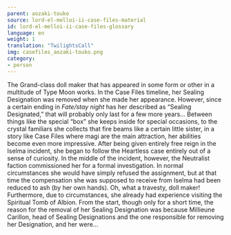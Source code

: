 ```yaml
---
parent: aozaki-touko
source: lord-el-melloi-ii-case-files-material
id: lord-el-melloi-ii-case-files-glossary
language: en
weight: 1
translation: "TwilightsCall"
img: casefiles_aozaki-touko.png
category:
- person
---
```


The Grand-class doll maker that has appeared in some form or other in a multitude of Type Moon works.
In the Case Files timeline, her Sealing Designation was removed when she made her appearance. However, since a certain ending in *Fate/stay night* has her described as “Sealing Designated,” that will probably only last for a few more years…
Between things like the special “box” she keeps inside for special occasions, to the crystal familiars she collects that fire beams like a certain little sister, in a story like Case Files where magi are the main attraction, her abilities become even more impressive.
After being given entirely free reign in the Iselma incident, she began to follow the Heartless case entirely out of a sense of curiosity. In the middle of the incident, however, the Neutralist faction commissioned her for a formal investigation. In normal circumstances she would have simply refused the assignment, but at that time the compensation she was supposed to receive from Iselma had been reduced to ash (by her own hands). Oh, what a travesty, doll maker!
Furthermore, due to circumstances, she already had experience visiting the Spiritual Tomb of Albion.
From the start, though only for a short time, the reason for the removal of her Sealing Designation was because Millieune Carillon, head of Sealing Designations and the one responsible for removing her Designation, and her were…
